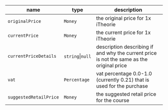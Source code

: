 | name                   | type             | description                                                                               |
|------------------------|------------------|-------------------------------------------------------------------------------------------|
| `originalPrice`        | `Money`          | the original price for 1x iTheorie                                                        |
| `currentPrice`         | `Money`          | the current price for 1x iTheorie                                                         |
| `currentPriceDetails`  | `string`\|`null` | description describing if and why the current price is not the same as the original price |
| `vat`                  | `Percentage`     | vat percentage 0.0-1.0 (currently 0.21) that is used for the purchase                     |
| `suggestedRetailPrice` | `Money`          | the suggested retail price for the course                                                 |
